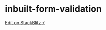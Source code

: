 # inbuilt-form-validation

[Edit on StackBlitz ⚡️](https://stackblitz.com/edit/inbuilt-form-validation)